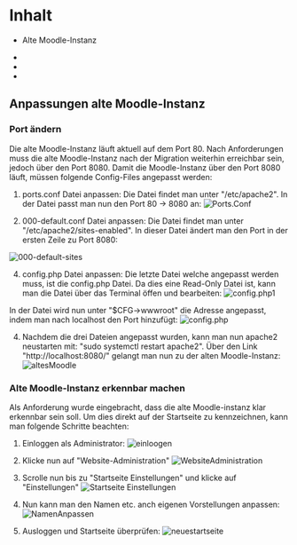 # Inhalt
- Alte Moodle-Instanz

-
-
-

## Anpassungen alte Moodle-Instanz

### Port ändern
Die alte Moodle-Instanz läuft aktuell auf dem Port 80. Nach Anforderungen muss die alte Moodle-Instanz nach der Migration weiterhin erreichbar sein, jedoch über den Port 8080. 
Damit die Moodle-Instanz über den Port 8080 läuft, müssen folgende Config-Files angepasst werden:

1. ports.conf Datei anpassen:
Die Datei findet man unter "/etc/apache2". In der Datei passt man nun den Port 80 -> 8080 an:
![Ports.Conf](https://github.com/markokokoko/Modul_169-Projekt/blob/main/Bilder/ports.conf.png)

2. 000-default.conf Datei anpassen:
Die Datei findet man unter "/etc/apache2/sites-enabled". In dieser Datei ändert man den Port in der ersten Zeile zu Port 8080:

![000-default-sites](https://github.com/markokokoko/Modul_169-Projekt/blob/main/Bilder/000-default.conf.png)

4. config.php Datei anpassen:
Die letzte Datei welche angepasst werden muss, ist die config.php Datei. Da dies eine Read-Only Datei ist, kann man die Datei über das Terminal öffen und bearbeiten:
![config.php1](https://github.com/markokokoko/Modul_169-Projekt/blob/main/Bilder/config.php.png)

In der Datei wird nun unter "$CFG->wwwroot" die Adresse angepasst, indem man nach localhost den Port hinzufügt:
![config.php](https://github.com/markokokoko/Modul_169-Projekt/blob/main/Bilder/config.phpAendern.png)

4. Nachdem die drei Dateien angepasst wurden, kann man nun apache2 neustarten mit: "sudo systemctl restart apache2". 
Über den Link "http://localhost:8080/" gelangt man nun zu der alten Moodle-Instanz:
![altesMoodle](https://github.com/markokokoko/Modul_169-Projekt/blob/main/Bilder/altes_moodle.png)

### Alte Moodle-Instanz erkennbar machen
Als Anforderung wurde eingebracht, dass die alte Moodle-instanz klar erkennbar sein soll.
Um dies direkt auf der Startseite zu kennzeichnen, kann man folgende Schritte beachten:

1. Einloggen als Administrator:
![einloogen](https://github.com/markokokoko/Modul_169-Projekt/blob/main/Bilder/Loginaltesmoodle.png)

2. Klicke nun auf "Website-Administration"
![WebsiteAdministration](https://github.com/markokokoko/Modul_169-Projekt/blob/main/Bilder/Website_Administration.png)

3. Scrolle nun bis zu "Startseite Einstellungen" und klicke auf "Einstellungen"
![Startseite Einstellungen](https://github.com/markokokoko/Modul_169-Projekt/blob/main/Bilder/Startseite_Einstellung.png)

4. Nun kann man den Namen etc. anch eigenen Vorstellungen anpassen:
![NamenAnpassen](https://github.com/markokokoko/Modul_169-Projekt/blob/main/Bilder/namenaendern.png)

5. Ausloggen und Startseite überprüfen:
![neuestartseite](https://github.com/markokokoko/Modul_169-Projekt/blob/main/Bilder/neuestartseite.png)


